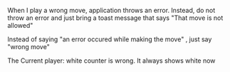 When I play a wrong move, application throws an error. Instead, do not throw an error and just bring a toast message that says "That move is not allowed"

Instead of saying "an error occured while making the move" , just say "wrong move"

The Current player: white counter is wrong. It always shows white now

